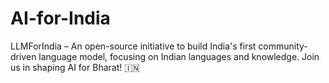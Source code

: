 # AI-for-India
LLMForIndia – An open-source initiative to build India's first community-driven language model, focusing on Indian languages and knowledge. Join us in shaping AI for Bharat! 🇮🇳
